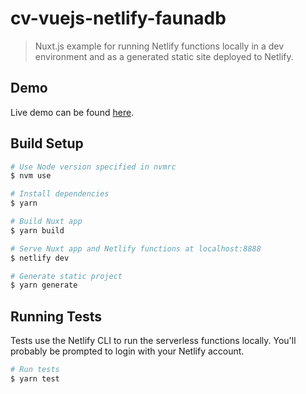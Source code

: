 # cv-vuejs-netlify-faunadb


> Nuxt.js example for running Netlify functions locally in a dev environment and as a generated static site deployed to Netlify.


## Demo
Live demo can be found [here](https://ganesan-cv-vuejs.netlify.com/).


## Build Setup

``` bash
# Use Node version specified in nvmrc
$ nvm use

# Install dependencies
$ yarn

# Build Nuxt app
$ yarn build

# Serve Nuxt app and Netlify functions at localhost:8888
$ netlify dev

# Generate static project
$ yarn generate
```

## Running Tests
Tests use the Netlify CLI to run the serverless functions locally. You'll probably be prompted to login with your Netlify account.

``` bash
# Run tests
$ yarn test
```